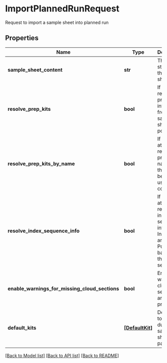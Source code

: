# ImportPlannedRunRequest

Request to import a sample sheet into planned run

## Properties
Name | Type | Description | Notes
------------ | ------------- | ------------- | -------------
**sample_sheet_content** | **str** | The csv string of the sample sheet | 
**resolve_prep_kits** | **bool** | If true, resolve prep kit information from sample sheet if possible | [optional] 
**resolve_prep_kits_by_name** | **bool** | If true, attempt to resolve prep kits by name if they cannot be resolved using URN column | [optional] 
**resolve_index_sequence_info** | **bool** | If true, attempt to resolve index sequence info like Index Name and Position based on the index sequences | [optional] 
**enable_warnings_for_missing_cloud_sections** | **bool** | Enable warnings if cloud sections are not provided | [optional] 
**default_kits** | [**[DefaultKit]**](DefaultKit.md) | Default kits to be used during sample sheet parsing | [optional] 

[[Back to Model list]](../README.md#documentation-for-models) [[Back to API list]](../README.md#documentation-for-api-endpoints) [[Back to README]](../README.md)



